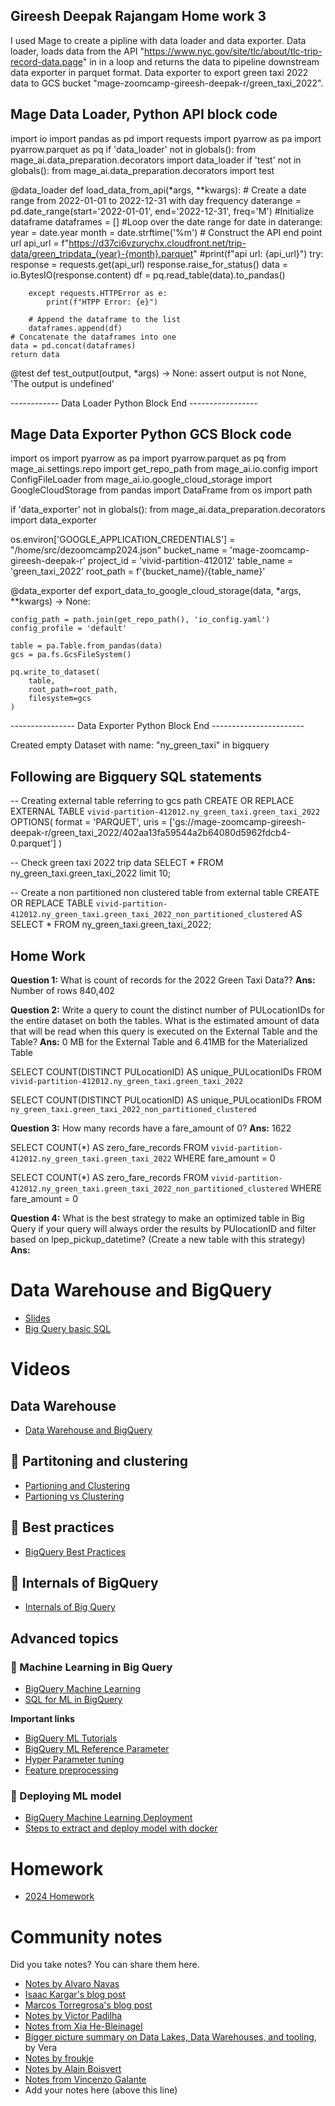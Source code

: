 Gireesh Deepak Rajangam Home work 3
------------------------------------

I used Mage to create a pipline with data loader and data exporter. 
Data loader, loads data from the API "https://www.nyc.gov/site/tlc/about/tlc-trip-record-data.page" in in a loop and returns the data to pipeline downstream data exporter in parquet format. Data exporter to export green taxi 2022 data to GCS bucket "mage-zoomcamp-gireesh-deepak-r/green_taxi_2022".

Mage Data Loader, Python API block code
-----------------------------------

import io
import pandas as pd
import requests
import pyarrow as pa
import pyarrow.parquet as pq
if 'data_loader' not in globals():
    from mage_ai.data_preparation.decorators import data_loader
if 'test' not in globals():
    from mage_ai.data_preparation.decorators import test


@data_loader
def load_data_from_api(*args, **kwargs):
    # Create a date range from 2022-01-01 to 2022-12-31 with day frequency
    daterange = pd.date_range(start='2022-01-01', end='2022-12-31', freq='M')
    #Initialize dataframe
    dataframes = []
    #Loop over the date range
    for date in daterange:
        year = date.year
        month = date.strftime('%m')
        # Construct the API end point url
        api_url = f"https://d37ci6vzurychx.cloudfront.net/trip-data/green_tripdata_{year}-{month}.parquet"
        #print(f"api url: {api_url}")
        try:
            response = requests.get(api_url)
            response.raise_for_status()
            data = io.BytesIO(response.content)
            df = pq.read_table(data).to_pandas()
    
        except requests.HTTPError as e:
            print(f"HTPP Error: {e}")

        # Append the dataframe to the list
        dataframes.append(df)
    # Concatenate the dataframes into one
    data = pd.concat(dataframes)
    return data

@test
def test_output(output, *args) -> None:
    assert output is not None, 'The output is undefined'

------------ Data Loader Python Block End -----------------

Mage Data Exporter Python GCS Block code
--------------------------------------------

import os
import pyarrow as pa
import pyarrow.parquet as pq
from mage_ai.settings.repo import get_repo_path
from mage_ai.io.config import ConfigFileLoader
from mage_ai.io.google_cloud_storage import GoogleCloudStorage
from pandas import DataFrame
from os import path

if 'data_exporter' not in globals():
    from mage_ai.data_preparation.decorators import data_exporter

os.environ['GOOGLE_APPLICATION_CREDENTIALS'] = "/home/src/dezoomcamp2024.json"
bucket_name = 'mage-zoomcamp-gireesh-deepak-r'
project_id = 'vivid-partition-412012'
table_name = 'green_taxi_2022'
root_path = f'{bucket_name}/{table_name}'

@data_exporter
def export_data_to_google_cloud_storage(data, *args, **kwargs) -> None:
    
    config_path = path.join(get_repo_path(), 'io_config.yaml')
    config_profile = 'default'

    table = pa.Table.from_pandas(data)
    gcs = pa.fs.GcsFileSystem()
    
    pq.write_to_dataset(
        table,
        root_path=root_path,
        filesystem=gcs
    )

---------------- Data Exporter Python Block End -----------------------

Created empty Dataset with name: "ny_green_taxi" in bigquery

Following are Bigquery SQL statements
----------------------------------------


-- Creating external table referring to gcs path
CREATE OR REPLACE EXTERNAL TABLE `vivid-partition-412012.ny_green_taxi.green_taxi_2022`
OPTIONS(
  format = 'PARQUET',
  uris = ['gs://mage-zoomcamp-gireesh-deepak-r/green_taxi_2022/402aa13fa59544a2b64080d5962fdcb4-0.parquet']
)

-- Check green taxi 2022 trip data
SELECT * FROM ny_green_taxi.green_taxi_2022 limit 10;

-- Create a non partitioned non clustered table from external table
CREATE OR REPLACE TABLE `vivid-partition-412012.ny_green_taxi.green_taxi_2022_non_partitioned_clustered` AS
SELECT * FROM ny_green_taxi.green_taxi_2022;

Home Work
------------
**Question 1:** What is count of records for the 2022 Green Taxi Data??
**Ans:** Number of rows 840,402

**Question 2:** Write a query to count the distinct number of PULocationIDs for the entire dataset on both the tables.
What is the estimated amount of data that will be read when this query is executed on the External Table and the Table?
**Ans:** 0 MB for the External Table and 6.41MB for the Materialized Table

SELECT COUNT(DISTINCT PULocationID) AS unique_PULocationIDs
FROM `vivid-partition-412012.ny_green_taxi.green_taxi_2022`

SELECT COUNT(DISTINCT PULocationID) AS unique_PULocationIDs
FROM `ny_green_taxi.green_taxi_2022_non_partitioned_clustered`


**Question 3:** How many records have a fare_amount of 0?
**Ans:** 1622

SELECT COUNT(*) AS zero_fare_records
FROM `vivid-partition-412012.ny_green_taxi.green_taxi_2022`
WHERE fare_amount = 0

SELECT COUNT(*) AS zero_fare_records
FROM `vivid-partition-412012.ny_green_taxi.green_taxi_2022_non_partitioned_clustered`
WHERE fare_amount = 0

**Question 4:** What is the best strategy to make an optimized table in Big Query if your query will always order the results by PUlocationID and filter based on lpep_pickup_datetime? (Create a new table with this strategy)
**Ans:** 



# Data Warehouse and BigQuery

- [Slides](https://docs.google.com/presentation/d/1a3ZoBAXFk8-EhUsd7rAZd-5p_HpltkzSeujjRGB2TAI/edit?usp=sharing)  
- [Big Query basic SQL](big_query.sql)

# Videos

## Data Warehouse

- [Data Warehouse and BigQuery](https://www.youtube.com/watch?v=jrHljAoD6nM&list=PL3MmuxUbc_hJed7dXYoJw8DoCuVHhGEQb)

## :movie_camera: Partitoning and clustering

- [Partioning and Clustering](https://www.youtube.com/watch?v=jrHljAoD6nM&list=PL3MmuxUbc_hJed7dXYoJw8DoCuVHhGEQb)  
- [Partioning vs Clustering](https://www.youtube.com/watch?v=-CqXf7vhhDs&list=PL3MmuxUbc_hJed7dXYoJw8DoCuVHhGEQb)

## :movie_camera: Best practices

- [BigQuery Best Practices](https://www.youtube.com/watch?v=k81mLJVX08w&list=PL3MmuxUbc_hJed7dXYoJw8DoCuVHhGEQb)

## :movie_camera: Internals of BigQuery

- [Internals of Big Query](https://www.youtube.com/watch?v=eduHi1inM4s&list=PL3MmuxUbc_hJed7dXYoJw8DoCuVHhGEQb)

## Advanced topics

### :movie_camera: Machine Learning in Big Query

* [BigQuery Machine Learning](https://www.youtube.com/watch?v=B-WtpB0PuG4&list=PL3MmuxUbc_hJed7dXYoJw8DoCuVHhGEQb)
* [SQL for ML in BigQuery](big_query_ml.sql)

**Important links**

- [BigQuery ML Tutorials](https://cloud.google.com/bigquery-ml/docs/tutorials)
- [BigQuery ML Reference Parameter](https://cloud.google.com/bigquery-ml/docs/analytics-reference-patterns)
- [Hyper Parameter tuning](https://cloud.google.com/bigquery-ml/docs/reference/standard-sql/bigqueryml-syntax-create-glm)
- [Feature preprocessing](https://cloud.google.com/bigquery-ml/docs/reference/standard-sql/bigqueryml-syntax-preprocess-overview)

### :movie_camera: Deploying ML model

- [BigQuery Machine Learning Deployment](https://www.youtube.com/watch?v=BjARzEWaznU&list=PL3MmuxUbc_hJed7dXYoJw8DoCuVHhGEQb)
- [Steps to extract and deploy model with docker](extract_model.md)  



# Homework

* [2024 Homework](../cohorts/2024/)


# Community notes

Did you take notes? You can share them here.

* [Notes by Alvaro Navas](https://github.com/ziritrion/dataeng-zoomcamp/blob/main/notes/3_data_warehouse.md)
* [Isaac Kargar's blog post](https://kargarisaac.github.io/blog/data%20engineering/jupyter/2022/01/30/data-engineering-w3.html)
* [Marcos Torregrosa's blog post](https://www.n4gash.com/2023/data-engineering-zoomcamp-semana-3/) 
* [Notes by Victor Padilha](https://github.com/padilha/de-zoomcamp/tree/master/week3)
* [Notes from Xia He-Bleinagel](https://xiahe-bleinagel.com/2023/02/week-3-data-engineering-zoomcamp-notes-data-warehouse-and-bigquery/)
* [Bigger picture summary on Data Lakes, Data Warehouses, and tooling](https://medium.com/@verazabeida/zoomcamp-week-4-b8bde661bf98), by Vera
* [Notes by froukje](https://github.com/froukje/de-zoomcamp/blob/main/week_3_data_warehouse/notes/notes_week_03.md)
* [Notes by Alain Boisvert](https://github.com/boisalai/de-zoomcamp-2023/blob/main/week3.md)
* [Notes from Vincenzo Galante](https://binchentso.notion.site/Data-Talks-Club-Data-Engineering-Zoomcamp-8699af8e7ff94ec49e6f9bdec8eb69fd)
* Add your notes here (above this line)
